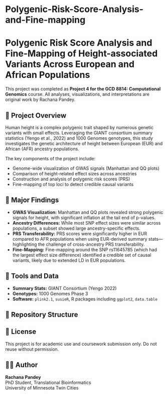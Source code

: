 # Polygenic-Risk-Score-Analysis-and-Fine-mapping  
# Polygenic Risk Score Analysis and Fine-Mapping of Height-associated Variants Across European and African Populations

This project was completed as **Project 4 for the GCD 8814: Computational Genomics** course. All analyses, visualizations, and interpretations are original work by Rachana Pandey.

## 📘 Project Overview

Human height is a complex polygenic trait shaped by numerous genetic variants with small effects. Leveraging the GIANT consortium summary statistics (Yengo et al., 2022) and 1000 Genomes genotypes, this study investigates the genetic architecture of height between European (EUR) and African (AFR) ancestry populations.

The key components of the project include:

- Genome-wide visualization of GWAS signals (Manhattan and QQ plots)
- Comparison of height-related effect sizes across ancestries
- Construction and analysis of polygenic risk scores (PRS)
- Fine-mapping of top loci to detect credible causal variants

## 🧪 Major Findings

- **GWAS Visualization:** Manhattan and QQ plots revealed strong polygenic signals for height, with significant inflation at the tail end of p-values.
- **Ancestry Differences:** While most SNP effect sizes were similar across populations, a subset showed large ancestry-specific effects.
- **PRS Transferability:** PRS scores were significantly higher in EUR compared to AFR populations when using EUR-derived summary stats—highlighting the challenge of cross-ancestry PRS transferability.
- **Fine-Mapping:** Fine-mapping around the SNP rs11645785 (which had the largest effect size difference) identified a credible set of causal variants, likely due to extended LD in EUR populations.

## 🧰 Tools and Data

- **Summary Stats:** GIANT Consortium (Yengo 2022)
- **Genotypes:** 1000 Genomes Phase 3
- **Software:** `plink2.1`, `susieR`, R packages including `ggplot2`, `data.table`

## 📁 Repository Structure


## 📜 License
This project is for academic use and coursework submission only. Do not reuse without permission.

## 🙋‍♀️ Author
**Rachana Pandey**  
PhD Student, Translational Bioinformatics  
University of Minnesota Twin Cities
